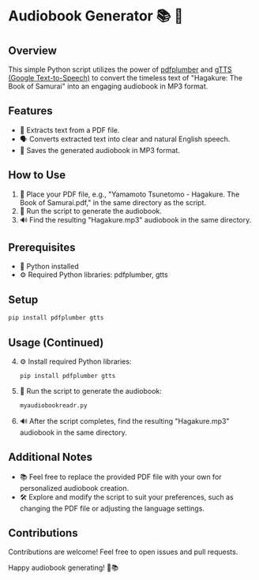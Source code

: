 # Audiobook Generator 📚 🎤

## Overview
This simple Python script utilizes the power of [pdfplumber](https://github.com/jsvine/pdfplumber) and [gTTS (Google Text-to-Speech)](https://pypi.org/project/gTTS/) to convert the timeless text of "Hagakure: The Book of Samurai" into an engaging audiobook in MP3 format.

## Features
- 📖 Extracts text from a PDF file.
- 🗣️ Converts extracted text into clear and natural English speech.
- 🎵 Saves the generated audiobook in MP3 format.

## How to Use
1. 📂 Place your PDF file, e.g., "Yamamoto Tsunetomo - Hagakure. The Book of Samurai.pdf," in the same directory as the script.
2. 🚀 Run the script to generate the audiobook.
3. 🔊 Find the resulting "Hagakure.mp3" audiobook in the same directory.

## Prerequisites
- 🐍 Python installed
- ⚙️ Required Python libraries: pdfplumber, gtts

## Setup
```bash
pip install pdfplumber gtts
```

## Usage (Continued)

4. ⚙️ Install required Python libraries:
    ```bash
    pip install pdfplumber gtts
    ```

5. 🚀 Run the script to generate the audiobook:
    ```bash
    myaudiobookreadr.py
    ```

6. 🔊 After the script completes, find the resulting "Hagakure.mp3" audiobook in the same directory.

## Additional Notes
- 📚 Feel free to replace the provided PDF file with your own for personalized audiobook creation.
- 🛠️ Explore and modify the script to suit your preferences, such as changing the PDF file or adjusting the language settings.

## Contributions
Contributions are welcome! Feel free to open issues and pull requests.

Happy audiobook generating! 🎉📚
